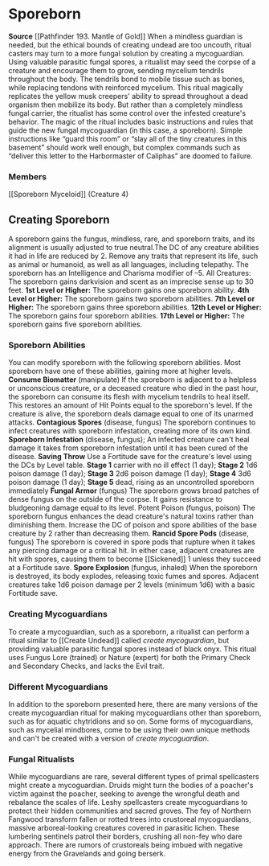 ﻿---
creature_family: Sporeborn
id: '340'
name: Sporeborn
rarity: Common
source: '[[DATABASE/source/Pathfinder 193. Mantle of Gold|Pathfinder #193: Mantle
  of Gold]]'
trait: null
type: Creature Family

---
# Sporeborn

**Source** [[Pathfinder 193. Mantle of Gold]]
When a mindless guardian is needed, but the ethical bounds of creating undead are too uncouth, ritual casters may turn to a more fungal solution by creating a mycoguardian. Using valuable parasitic fungal spores, a ritualist may seed the corpse of a creature and encourage them to grow, sending mycelium tendrils throughout the body. The tendrils bond to mobile tissue such as bones, while replacing tendons with reinforced mycelium. This ritual magically replicates the yellow musk creepers' ability to spread throughout a dead organism then mobilize its body. But rather than a completely mindless fungal carrier, the ritualist has some control over the infested creature's behavior.
 The magic of the ritual includes basic instructions and rules that guide the new fungal mycoguardian (in this case, a sporeborn). Simple instructions like “guard this room” or “slay all of the tiny creatures in this basement” should work well enough, but complex commands such as “deliver this letter to the Harbormaster of Caliphas” are doomed to failure.

### Members

[[Sporeborn Myceloid]] (Creature 4)

## Creating Sporeborn

A sporeborn gains the fungus, mindless, rare, and sporeborn traits, and its alignment is usually adjusted to true neutral.The DC of any creature abilities it had in life are reduced by 2. Remove any traits that represent its life, such as animal or humanoid, as well as all languages, including telepathy. The sporeborn has an Intelligence and Charisma modifier of –5.
 All Creatures: The sporeborn gains darkvision and scent as an imprecise sense up to 30 feet.
 **1st Level or Higher:** The sporeborn gains one sporeborn ability.
 **4th Level or Higher:** The sporeborn gains two sporeborn abilities.
 **7th Level or Higher:** The sporeborn gains three sporeborn abilities.
 **12th Level or Higher:** The sporeborn gains four sporeborn abilities.
 **17th Level or Higher:** The sporeborn gains five sporeborn abilities.

### Sporeborn Abilities

You can modify sporeborn with the following sporeborn abilities. Most sporeborn have one of these abilities, gaining more at higher levels.
 **Consume Biomatter** (manipulate) If the sporeborn is adjacent to a helpless or unconscious creature, or a deceased creature who died in the past hour, the sporeborn can consume its flesh with mycelium tendrils to heal itself. This restores an amount of Hit Points equal to the sporeborn's level. If the creature is alive, the sporeborn deals damage equal to one of its unarmed attacks.
 **Contagious Spores** (disease, fungus) The sporeborn continues to infect creatures with sporeborn infestation, creating more of its own kind.
 **Sporeborn Infestation** (disease, fungus); An infected creature can't heal damage it takes from sporeborn infestation until it has been cured of the disease.
<span class="in-box-ability"> **Saving Throw** Use a Fortitude save for the creature's level using the DCs by Level table.
 **Stage 1** carrier with no ill effect (1 day);
 **Stage 2** 1d6 poison damage (1 day);
 **Stage 3** 2d6 poison damage (1 day);
 **Stage 4** 3d6 poison damage (1 day);
 **Stage 5** dead, rising as an uncontrolled sporeborn immediately</span>
 **Fungal Armor** (fungus) The sporeborn grows broad patches of dense fungus on the outside of the corpse. It gains resistance to bludgeoning damage equal to its level. Potent Poison (fungus, poison) The sporeborn fungus enhances the dead creature's natural toxins rather than diminishing them. Increase the DC of poison and spore abilities of the base creature by 2 rather than decreasing them.
 **Rancid Spore Pods** (disease, fungus) The sporeborn is covered in spore pods that rupture when it takes any piercing damage or a critical hit. In either case, adjacent creatures are hit with spores, causing them to become [[Sickened]] 1 unless they succeed at a Fortitude save.
 **Spore Explosion** (fungus, inhaled) When the sporeborn is destroyed, its body explodes, releasing toxic fumes and spores. Adjacent creatures take 1d6 poison damage per 2 levels (minimum 1d6) with a basic Fortitude save.

### Creating Mycoguardians

To create a mycoguardian, such as a sporeborn, a ritualist can perform a ritual similar to [[Create Undead]] called _create mycoguardian_, but providing valuable parasitic fungal spores instead of black onyx. This ritual uses Fungus Lore (trained) or Nature (expert) for both the Primary Check and Secondary Checks, and lacks the Evil trait.

###  Different Mycoguardians

In addition to the sporeborn presented here, there are many versions of the create mycoguardian ritual for making mycoguardians other than sporeborn, such as for aquatic chytridions and so on. Some forms of mycoguardians, such as mycelial mindbores, come to be using their own unique methods and can't be created with a version of _create mycoguardian_.

###  Fungal Ritualists

While mycoguardians are rare, several different types of primal spellcasters might create a mycoguardian. Druids might turn the bodies of a poacher's victim against the poacher, seeking to avenge the wrongful death and rebalance the scales of life. Leshy spellcasters create mycoguardians to protect their hidden communities and sacred groves.
 The fey of Northern Fangwood transform fallen or rotted trees into crustoreal mycoguardians, massive arboreal-looking creatures covered in parasitic lichen. These lumbering sentinels patrol their borders, crushing all non-fey who dare approach. There are rumors of crustoreals being imbued with negative energy from the Gravelands and going berserk.